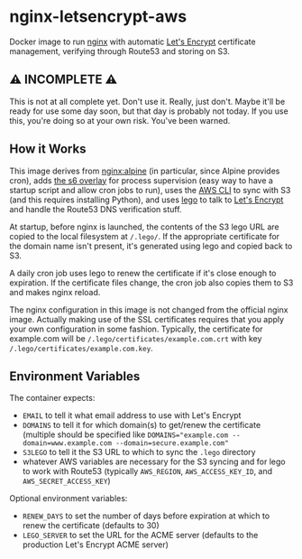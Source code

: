 # nginx-letsencrypt-aws

Docker image to run [nginx](http://nginx.org/) with automatic [Let's Encrypt](https://letsencrypt.org/) certificate management, verifying through Route53 and storing on S3.

## :warning: INCOMPLETE :warning:

This is not at all complete yet.  Don't use it.  Really, just don't.  Maybe it'll be ready for use some day soon, but that day is probably not today.  If you use this, you're doing so at your own risk.  You've been warned.

## How it Works

This image derives from [nginx:alpine](https://hub.docker.com/_/nginx/) (in particular, since Alpine provides cron), adds [the s6 overlay](https://github.com/just-containers/s6-overlay) for process supervision (easy way to have a startup script and allow cron jobs to run), uses the [AWS CLI](https://aws.amazon.com/cli/) to sync with S3 (and this requires installing Python), and uses [lego](https://github.com/xenolf/lego) to talk to [Let's Encrypt](https://letsencrypt.org/) and handle the Route53 DNS verification stuff.

At startup, before nginx is launched, the contents of the S3 lego URL are copied to the local filesystem at `/.lego/`.  If the appropriate certificate for the domain name isn't present, it's generated using lego and copied back to S3.

A daily cron job uses lego to renew the certificate if it's close enough to expiration.  If the certificate files change, the cron job also copies them to S3 and makes nginx reload.

The nginx configuration in this image is not changed from the official nginx image.  Actually making use of the SSL certificates requires that you apply your own configuration in some fashion.  Typically, the certificate for example.com will be `/.lego/certificates/example.com.crt` with key `/.lego/certificates/example.com.key`.

## Environment Variables

The container expects:

- `EMAIL` to tell it what email address to use with Let's Encrypt
- `DOMAINS` to tell it for which domain(s) to get/renew the certificate (multiple should be specified like `DOMAINS="example.com --domain=www.example.com --domain=secure.example.com"`
- `S3LEGO` to tell it the S3 URL to which to sync the `.lego` directory
- whatever AWS variables are necessary for the S3 syncing and for lego to work with Route53 (typically `AWS_REGION`, `AWS_ACCESS_KEY_ID`, and `AWS_SECRET_ACCESS_KEY`)

Optional environment variables:
- `RENEW_DAYS` to set the number of days before expiration at which to renew the certificate (defaults to 30)
- `LEGO_SERVER` to set the URL for the ACME server (defaults to the production Let's Encrypt ACME server)
